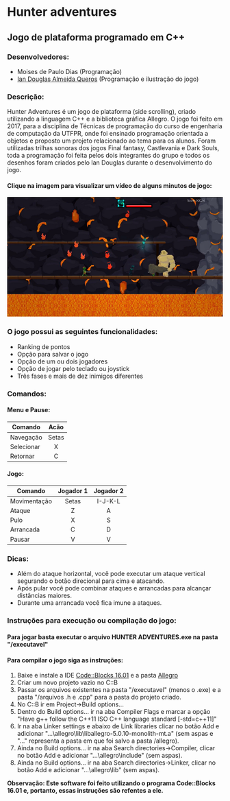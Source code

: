 # Hunter adventures
## Jogo de plataforma programado em C++

### Desenvolvedores:
* Moises de Paulo Dias (Programação)
* [Ian Douglas Almeida Queros](https://github.com/ianqueros) (Programação e ilustração do jogo)

### Descrição:
Hunter Adventures é um jogo de plataforma (side scrolling), criado utilizando a linguagem C++ e a biblioteca gráfica Allegro. O jogo foi feito em 2017, para a disciplina de Técnicas de programação do curso de engenharia de computação da UTFPR, onde foi ensinado programação orientada a objetos e proposto um projeto relacionado ao tema para os alunos. Foram utilizadas trilhas sonoras dos jogos Final fantasy, Castlevania e Dark Souls, toda a programação foi feita pelos dois integrantes do grupo e todos os desenhos foram criados pelo Ian Douglas durante o desenvolvimento do jogo.

#### Clique na imagem para visualizar um vídeo de alguns minutos de jogo:
[![hunter](https://github.com/moisesdias12/new-git-course/blob/master/hunter-img2.png)](https://drive.google.com/open?id=1EvnyNEBmDiqoTFopwZc9Z9tH9Z-NEVHh "gameplay hunter adventures")

### O jogo possui as seguintes funcionalidades:
* Ranking de pontos
* Opção para salvar o jogo
* Opção de um ou dois jogadores
* Opção de jogar pelo teclado ou joystick
* Três fases e mais de dez inimigos diferentes

### Comandos:
#### Menu e Pause:
| Comando     | Acão   |
| ----------- |:------:|
| Navegação   | Setas  |
| Selecionar  | X      |
| Retornar    | C      |

#### Jogo:
| Comando       | Jogador 1  | Jogador 2  |
| ------------- |:----------:|:----------:|
| Movimentação  | Setas      | I-J-K-L    |
| Ataque        | Z          | A          |
| Pulo          | X          | S          |
| Arrancada     | C          | D          |
| Pausar        | V          | V          |

### Dicas:
* Além do ataque horizontal, você pode executar um ataque vertical segurando o botão direcional para cima e atacando.
* Após pular você pode combinar ataques e arrancadas para alcançar distâncias maiores.
* Durante uma arrancada você fica imune a ataques.

### Instruções para execução ou compilação do jogo:
#### Para jogar basta executar o arquivo HUNTER ADVENTURES.exe na pasta "/executavel"

#### Para compilar o jogo siga as instruções:
1. Baixe e instale a IDE [Code::Blocks 16.01](http://www.codeblocks.org/downloads/5) e a pasta [Allegro](https://www.dropbox.com/sh/bslxa5zsztczt17/AACu7tK-yixpoitT9NGg-xXZa?dl=0)
2. Criar um novo projeto vazio no C::B
3. Passar os arquivos existentes na pasta "/executavel" (menos o .exe) e a pasta "/arquivos .h e .cpp" para a pasta do projeto criado.
4. No C::B ir em Project->Build options...
5. Dentro do Build options... ir na aba Compiler Flags e marcar a opção "Have g++ follow the C++11 ISO C++ language standard [-std=c++11]"
6. Ir na aba Linker settings e abaixo de Link libraries clicar no botão Add e adicionar "...\allegro\lib\liballegro-5.0.10-monolith-mt.a" (sem aspas e "..." representa a pasta em que foi salvo a pasta /allegro).
7. Ainda no Build options... ir na aba Search directories->Compiler, clicar no botão Add e adicionar "...\allegro\include" (sem aspas).
8. Ainda no Build options... ir na aba Search directories->Linker, clicar no botão Add e adicionar "...\allegro\lib" (sem aspas).

**Observação: Este software foi feito utilizando o programa Code::Blocks 16.01 e, portanto, essas instruções são refentes a ele.**
